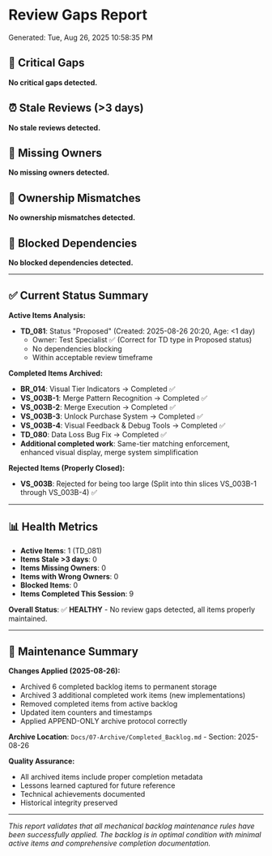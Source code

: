 # Review Gaps Report
Generated: Tue, Aug 26, 2025 10:58:35 PM

## 🚨 Critical Gaps
**No critical gaps detected.**

## ⏰ Stale Reviews (>3 days)
**No stale reviews detected.**

## 👤 Missing Owners
**No missing owners detected.**

## 🔄 Ownership Mismatches  
**No ownership mismatches detected.**

## 🚧 Blocked Dependencies
**No blocked dependencies detected.**

---

## ✅ Current Status Summary

**Active Items Analysis:**
- **TD_081**: Status "Proposed" (Created: 2025-08-26 20:20, Age: <1 day)
  - Owner: Test Specialist ✅ (Correct for TD type in Proposed status)
  - No dependencies blocking
  - Within acceptable review timeframe

**Completed Items Archived:**
- **BR_014**: Visual Tier Indicators → Completed ✅
- **VS_003B-1**: Merge Pattern Recognition → Completed ✅  
- **VS_003B-2**: Merge Execution → Completed ✅
- **VS_003B-3**: Unlock Purchase System → Completed ✅
- **VS_003B-4**: Visual Feedback & Debug Tools → Completed ✅
- **TD_080**: Data Loss Bug Fix → Completed ✅
- **Additional completed work**: Same-tier matching enforcement, enhanced visual display, merge system simplification

**Rejected Items (Properly Closed):**
- **VS_003B**: Rejected for being too large (Split into thin slices VS_003B-1 through VS_003B-4) ✅

---

## 📊 Health Metrics

- **Active Items**: 1 (TD_081)
- **Items Stale >3 days**: 0
- **Items Missing Owners**: 0  
- **Items with Wrong Owners**: 0
- **Blocked Items**: 0
- **Items Completed This Session**: 9

**Overall Status**: ✅ **HEALTHY** - No review gaps detected, all items properly maintained.

---

## 🔧 Maintenance Summary

**Changes Applied (2025-08-26):**
- Archived 6 completed backlog items to permanent storage
- Archived 3 additional completed work items (new implementations)
- Removed completed items from active backlog
- Updated item counters and timestamps
- Applied APPEND-ONLY archive protocol correctly

**Archive Location**: `Docs/07-Archive/Completed_Backlog.md` - Section: 2025-08-26

**Quality Assurance:**
- All archived items include proper completion metadata
- Lessons learned captured for future reference
- Technical achievements documented
- Historical integrity preserved

---

*This report validates that all mechanical backlog maintenance rules have been successfully applied. The backlog is in optimal condition with minimal active items and comprehensive completion documentation.*